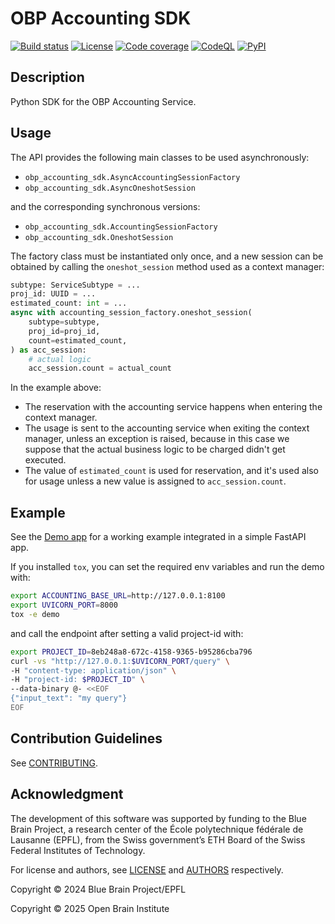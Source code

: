# OBP Accounting SDK

[![Build status][build_status_badge]][build_status_target]
[![License][license_badge]][license_target]
[![Code coverage][coverage_badge]][coverage_target]
[![CodeQL][codeql_badge]][codeql_target]
[![PyPI][pypi_badge]][pypi_target]

## Description

Python SDK for the OBP Accounting Service.


## Usage

The API provides the following main classes to be used asynchronously:

- `obp_accounting_sdk.AsyncAccountingSessionFactory`
- `obp_accounting_sdk.AsyncOneshotSession`

and the corresponding synchronous versions:

- `obp_accounting_sdk.AccountingSessionFactory`
- `obp_accounting_sdk.OneshotSession`

The factory class must be instantiated only once, and a new session can be obtained by calling the `oneshot_session` method used as a context manager:

```python
subtype: ServiceSubtype = ...
proj_id: UUID = ...
estimated_count: int = ...
async with accounting_session_factory.oneshot_session(
    subtype=subtype,
    proj_id=proj_id,
    count=estimated_count,
) as acc_session:
    # actual logic
    acc_session.count = actual_count
```

In the example above:
- The reservation with the accounting service happens when entering the context manager.
- The usage is sent to the accounting service when exiting the context manager, unless an exception is raised, because in this case we suppose that the actual business logic to be charged didn't get executed.
- The value of `estimated_count` is used for reservation, and it's used also for usage unless a new value is assigned to `acc_session.count`.


## Example

See the [Demo app](demo/app) for a working example integrated in a simple FastAPI app.

If you installed `tox`, you can set the required env variables and run the demo with:

```bash
export ACCOUNTING_BASE_URL=http://127.0.0.1:8100
export UVICORN_PORT=8000
tox -e demo
```

and call the endpoint after setting a valid project-id with:

```bash
export PROJECT_ID=8eb248a8-672c-4158-9365-b95286cba796
curl -vs "http://127.0.0.1:$UVICORN_PORT/query" \
-H "content-type: application/json" \
-H "project-id: $PROJECT_ID" \
--data-binary @- <<EOF
{"input_text": "my query"}
EOF
```

Contribution Guidelines
-----------------------

See [CONTRIBUTING](CONTRIBUTING.md).


Acknowledgment
--------------

The development of this software was supported by funding to the Blue Brain Project, a research center of the École polytechnique fédérale de Lausanne (EPFL), from the Swiss government’s ETH Board of the Swiss Federal Institutes of Technology.

For license and authors, see [LICENSE](LICENSE.txt) and [AUTHORS](AUTHORS.txt) respectively.

Copyright © 2024 Blue Brain Project/EPFL

Copyright © 2025 Open Brain Institute


[build_status_badge]: https://github.com/BlueBrain/obp-accounting-sdk/actions/workflows/run-tox.yml/badge.svg
[build_status_target]: https://github.com/BlueBrain/obp-accounting-sdk/actions
[license_badge]: https://img.shields.io/pypi/l/obp-accounting-sdk
[license_target]: https://github.com/BlueBrain/obp-accounting-sdk/blob/main/LICENSE.txt
[coverage_badge]: https://codecov.io/github/BlueBrain/obp-accounting-sdk/coverage.svg?branch=main
[coverage_target]: https://codecov.io/github/BlueBrain/obp-accounting-sdk?branch=main
[codeql_badge]: https://github.com/BlueBrain/obp-accounting-sdk/actions/workflows/github-code-scanning/codeql/badge.svg
[codeql_target]: https://github.com/BlueBrain/obp-accounting-sdk/actions/workflows/github-code-scanning/codeql
[pypi_badge]: https://github.com/BlueBrain/obp-accounting-sdk/actions/workflows/publish-sdist.yml/badge.svg
[pypi_target]: https://pypi.org/project/obp-accounting-sdk/
